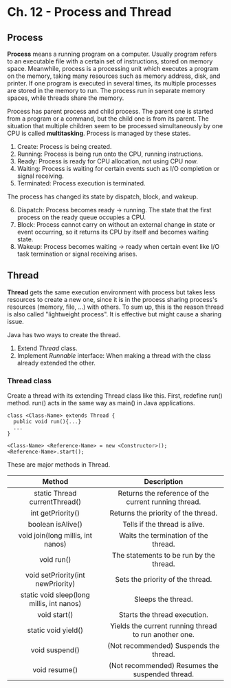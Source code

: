 # Ch. 12 - Process and Thread
## Process
**Process** means a running program on a computer. Usually program refers to an executable file with a certain set of instructions, stored on memory space.
Meanwhile, process is a processing unit which executes a program on the memory, taking many resources such as memory address, disk, and printer. If one program is executed in several times, its multiple processes are stored in the memory to run. The process run in separate memory spaces, while threads share the memory.

Process has parent process and child process. The parent one is started from a program or a command, but the child one is from its parent. The situation that multiple children seem to be processed simultaneously by one CPU is called **multitasking**. Process is managed by these states.

1. Create: Process is being created.
2. Running: Process is being run onto the CPU, running instructions.
3. Ready: Process is ready for CPU allocation, not using CPU now.
4. Waiting: Process is waiting for certain events such as I/O completion or signal receiving.
5. Terminated: Process execution is terminated.

The process has changed its state by dispatch, block, and wakeup.

6. Dispatch: Process becomes ready → running. The state that the first process on the ready queue occupies a CPU.
7. Block: Process cannot carry on without an external change in state or event occurring, so it returns its CPU by itself and becomes waiting state.
8. Wakeup: Process becomes waiting → ready when certain event like I/O task termination or signal receiving arises.

## Thread
**Thread** gets the same execution environment with process but takes less resources to create a new one, since it is in the process sharing process's resources (memory, file, ...) with others. To sum up, this is the reason thread is also called "lightweight process". It is effective but might cause a sharing issue.

Java has two ways to create the thread.

1. Extend *Thread* class.
2. Implement *Runnable* interface: When making a thread with the class already extended the other.

### Thread class
Create a thread with its extending Thread class like this. First, redefine run() method. run() acts in the same way as main() in Java applications.

    class <Class-Name> extends Thread {
      public void run(){...}
      ...
    }
    
    <Class-Name> <Reference-Name> = new <Constructor>();
    <Reference-Name>.start();
    
These are major methods in Thread.

| Method | Description |
|:-:|:-:|
| static Thread currentThread() | Returns the reference of the current running thread. |
| int getPriority() | Returns the priority of the thread. |
| boolean isAlive() | Tells if the thread is alive. |
| void join(long millis, int nanos) | Waits the termination of the thread. |
| void run() | The statements to be run by the thread. |
| void setPriority(int newPriority) | Sets the priority of the thread. |
| static void sleep(long millis, int nanos) | Sleeps the thread. |
| void start() | Starts the thread execution. |
| static void yield() | Yields the current running thread to run another one. |
| void suspend() | (Not recommended) Suspends the thread. |
| void resume() | (Not recommended) Resumes the suspended thread. |
